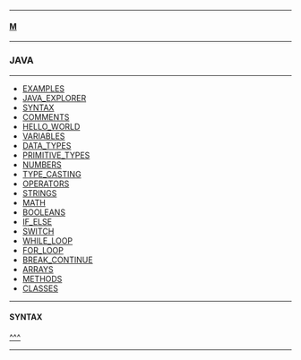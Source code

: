 
---

#### [M](https://github.com/ttltrk/TTT/blob/master/menu.md)

---

### JAVA

---

* [EXAMPLES](https://github.com/ttltrk/TTT/tree/master/JV/EXAMPLES/EXAMPLES.md)
* [JAVA_EXPLORER](https://github.com/ttltrk/TTT/tree/master/JV/JAVA_EXPLORER/JAVA_EXPLORER.md)
* [SYNTAX](#SYNTAX)
* [COMMENTS](https://github.com/ttltrk/TTT/tree/master/JV/COMMENTS/COMMENTS.md)
* [HELLO_WORLD](https://github.com/ttltrk/TTT/tree/master/JV/HELLO_WORLD/HELLO_WORLD.md)
* [VARIABLES](https://github.com/ttltrk/TTT/tree/master/JV/VARIABLES/VARIABLES.md)
* [DATA_TYPES](https://github.com/ttltrk/TTT/tree/master/JV/DATA_TYPES/DATA_TYPES.md)
* [PRIMITIVE_TYPES](https://github.com/ttltrk/TTT/tree/master/JV/PRIMITIVE_TYPES/PRIMITIVE_TYPES.md)
* [NUMBERS](https://github.com/ttltrk/TTT/tree/master/JV/NUMBERS/NUMBERS.md)
* [TYPE_CASTING](https://github.com/ttltrk/TTT/tree/master/JV/TYPE_CASTING/TYPE_CASTING.md)
* [OPERATORS](https://github.com/ttltrk/TTT/tree/master/JV/OPERATORS/OPERATORS.md)
* [STRINGS](https://github.com/ttltrk/TTT/tree/master/JV/STRINGS/STRINGS.md)
* [MATH](https://github.com/ttltrk/TTT/tree/master/JV/MATH/MATH.md)
* [BOOLEANS](https://github.com/ttltrk/TTT/tree/master/JV/BOOLEANS/BOOLEANS.md)
* [IF_ELSE](https://github.com/ttltrk/TTT/tree/master/JV/IFELSE/IFELSE.md)
* [SWITCH](https://github.com/ttltrk/TTT/tree/master/JV/SWITCH/SWITCH.md)
* [WHILE_LOOP]()
* [FOR_LOOP]()
* [BREAK_CONTINUE]()
* [ARRAYS](https://github.com/ttltrk/TTT/tree/master/JV/ARRAYS/ARRAYS.md)
* [METHODS](https://github.com/ttltrk/TTT/tree/master/JV/METHODS/METHODS.md)
* [CLASSES](https://github.com/ttltrk/TTT/tree/master/JV/CLASSES/CLASSES.md)

---

#### SYNTAX

[^^^](#JAVA)

---

